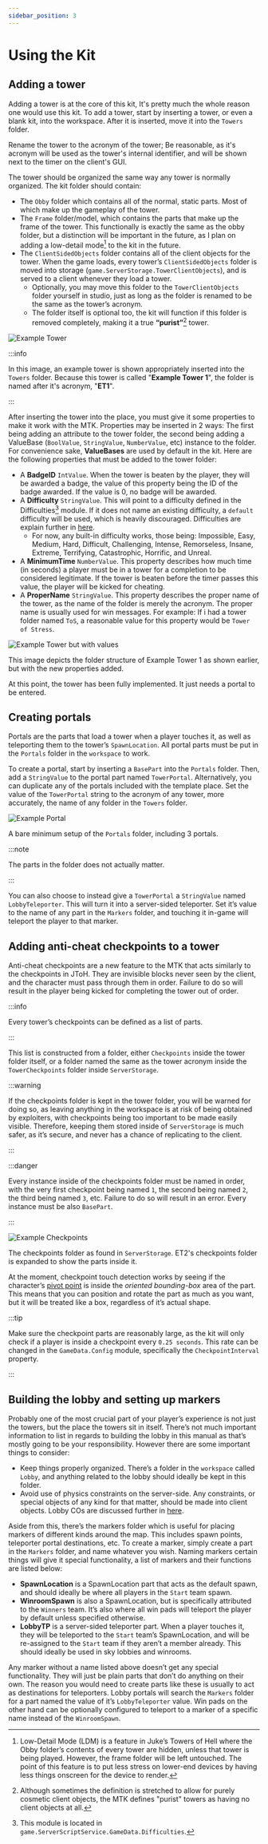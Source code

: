 ```yaml
---
sidebar_position: 3
---
```


# Using the Kit

## Adding a tower

Adding a tower is at the core of this kit, It's pretty much the whole reason one would use this kit. To add a tower, start by inserting a tower, or even a blank kit, into the workspace. After it is inserted, move it into the `Towers` folder.

Rename the tower to the acronym of the tower; Be reasonable, as it's acronym will be used as the tower's internal identifier, and will be shown next to the timer on the client's GUI.

The tower should be organized the same way any tower is normally organized. The kit folder should contain:

- The `Obby` folder which contains all of the normal, static parts. Most of which make up the gameplay of the tower.
- The `Frame` folder/model, which contains the parts that make up the frame of the tower. This functionally is exactly the same as the obby folder, but a distinction will be important in the future, as I plan on adding a low-detail mode[^1] to the kit in the future.
- The `ClientSidedObjects` folder contains all of the client objects for the tower. When the game loads, every tower’s `ClientSidedObjects` folder is moved into storage (`game.ServerStorage.TowerClientObjects`), and is served to a client whenever they load a tower.
  - Optionally, you may move this folder to the `TowerClientObjects` folder yourself in studio, just as long as the folder is renamed to be the same as the tower’s acronym.
  - The folder itself is optional too, the kit will function if this folder is removed completely, making it a true **“purist”**[^2] tower.

![Example Tower](./images/example_tower.png)

:::info

In this image, an example tower is shown appropriately inserted into the `Towers` folder. Because this tower is called "**Example Tower 1**", the folder is named after it's acronym, "**ET1**".

:::

After inserting the tower into the place, you must give it some properties to make it work with the MTK. Properties may be inserted in 2 ways: The first being adding an attribute to the tower folder, the second being adding a ValueBase (`BoolValue`, `StringValue`, `NumberValue`, etc) instance to the folder. For convenience sake, **ValueBases** are used by default in the kit. Here are the following properties that must be added to the tower folder:

- A **BadgeID** `IntValue`. When the tower is beaten by the player, they will be awarded a badge, the value of this property being the ID of the badge awarded. If the value is 0, no badge will be awarded.
- A **Difficulty** `StringValue`. This will point to a difficulty defined in the Difficulties[^3] module. If it does not name an existing difficulty, a `default` difficulty will be used, which is heavily discouraged. Difficulties are explain further in [here](./Configuration.md#configuring-difficulties).
  - For now, any built-in difficulty works, those being: Impossible, Easy, Medium, Hard, Difficult, Challenging, Intense, Remorseless, Insane, Extreme, Terrifying, Catastrophic, Horrific, and Unreal.
- A **MinimumTime** `NumberValue`. This property describes how much time (in seconds) a player must be in a tower for a completion to be considered legitimate. If the tower is beaten before the timer passes this value, the player will be kicked for cheating.
- A **ProperName** `StringValue`. This property describes the proper name of the tower, as the name of the folder is merely the acronym. The proper name is usually used for win messages. For example: If i had a tower folder named `ToS`, a reasonable value for this property would be `Tower of Stress`.

![Example Tower but with values](./images/example_tower2.png)

This image depicts the folder structure of Example Tower 1 as shown earlier, but with the new properties added.

At this point, the tower has been fully implemented. It just needs a portal to be entered.

## Creating portals

Portals are the parts that load a tower when a player touches it, as well as teleporting them to the tower’s `SpawnLocation`. All portal parts must be put in the `Portals` folder in the `workspace` to work.

To create a portal, start by inserting a `BasePart` into the `Portals` folder. Then, add a `StringValue` to the portal part named `TowerPortal`. Alternatively, you can duplicate any of the portals included with the template place. Set the value of the `TowerPortal` string to the acronym of any tower, more accurately, the name of any folder in the `Towers` folder.

![Example Portal](./images/portals.png)

A bare minimum setup of the `Portals` folder, including 3 portals.

:::note

The parts in the folder does not actually matter.

:::

You can also choose to instead give a `TowerPortal` a `StringValue` named `LobbyTeleporter`. This will turn it into a server-sided teleporter. Set it’s value to the name of any part in the `Markers` folder, and touching it in-game will teleport the player to that marker.

## Adding anti-cheat checkpoints to a tower

Anti-cheat checkpoints are a new feature to the MTK that acts similarly to the checkpoints in JToH. They are invisible blocks never seen by the client, and the character must pass through them in order. Failure to do so will result in the player being kicked for completing the tower out of order.

:::info

Every tower’s checkpoints can be defined as a list of parts.

:::

This list is constructed from a folder, either `Checkpoints` inside the tower folder itself, or a folder named the same as the tower acronym inside the `TowerCheckpoints` folder inside `ServerStorage`.

:::warning

If the checkpoints folder is kept in the tower folder, you will be warned for doing so, as leaving anything in the workspace is at risk of being obtained by exploiters, with checkpoints being too important to be made easily visible. Therefore, keeping them stored inside of `ServerStorage` is much safer, as it’s secure, and never has a chance of replicating to the client.

:::

:::danger

Every instance inside of the checkpoints folder must be named in order, with the very first checkpoint being named `1`, the second being named `2`, the third being named `3`, etc. Failure to do so will result in an error. Every instance must be also `BasePart`.

:::

![Example Checkpoints](./images/checkpoints.png)

The checkpoints folder as found in `ServerStorage`. ET2's checkpoints folder is expanded to show the parts inside it.

At the moment, checkpoint touch detection works by seeing if the character’s [pivot point](https://create.roblox.com/docs/studio/pivot-tools) is inside the _oriented bounding-box_ area of the part. This means that you can position and rotate the part as much as you want, but it will be treated like a box, regardless of it’s actual shape.

:::tip

Make sure the checkpoint parts are reasonably large, as the kit will only check if a player is inside a checkpoint every `0.25 seconds`. This rate can be changed in the `GameData.Config` module, specifically the `CheckpointInterval` property.

:::

## Building the lobby and setting up markers

Probably one of the most crucial part of your player’s experience is not just the towers, but the place the towers sit in itself. There’s not much important information to list in regards to building the lobby in this manual as that’s mostly going to be your responsibility. However there are some important things to consider:

- Keep things properly organized. There’s a folder in the `workspace` called `Lobby`, and anything related to the lobby should ideally be kept in this folder.
- Avoid use of physics constraints on the server-side. Any constraints, or special objects of any kind for that matter, should be made into client objects. Lobby COs are discussed further in [here](./Configuration.md#ever-present-client-objects).

Aside from this, there’s the markers folder which is useful for placing markers of different kinds around the map. This includes spawn points, teleporter portal destinations, etc. To create a marker, simply create a part in the `Markers` folder, and name whatever you wish. Naming markers certain things will give it special functionality, a list of markers and their functions are listed below:

- **SpawnLocation** is a SpawnLocation part that acts as the default spawn, and should ideally be where all players in the `Start` team spawn.
- **WinroomSpawn** is also a SpawnLocation, but is specifically attributed to the `Winners` team. It’s also where all win pads will teleport the player by default unless specified otherwise.
- **LobbyTP** is a server-sided teleporter part. When a player touches it, they will be teleported to the `Start` team’s SpawnLocation, and will be re-assigned to the `Start` team if they aren’t a member already. This should ideally be used in sky lobbies and winrooms.

Any marker without a name listed above doesn’t get any special functionality. They will just be plain parts that don’t do anything on their own. The reason you would need to create parts like these is usually to act as destinations for teleporters. Lobby portals will search the `Markers` folder for a part named the value of it’s `LobbyTeleporter` value. Win pads on the other hand can be optionally configured to teleport to a marker of a specific name instead of the `WinroomSpawn`.

[^1]: Low-Detail Mode (LDM) is a feature in Juke’s Towers of Hell where the Obby folder’s contents of every tower are hidden, unless that tower is being played. However, the frame folder will be left untouched. The point of this feature is to put less stress on lower-end devices by having less things onscreen for the device to render.
[^2]: Although sometimes the definition is stretched to allow for purely cosmetic client objects, the MTK defines "purist" towers as having no client objects at all.
[^3]: This module is located in `game.ServerScriptService.GameData.Difficulties`.

